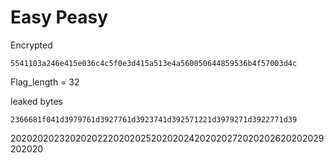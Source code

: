# Easy Peasy

Encrypted

```
5541103a246e415e036c4c5f0e3d415a513e4a560050644859536b4f57003d4c
```

Flag_length = 32

leaked bytes

```
2366681f041d3979761d3927761d3923741d392571221d3979271d3922771d39
```

2020202023202020222020202520202024202020272020202620202029202020
